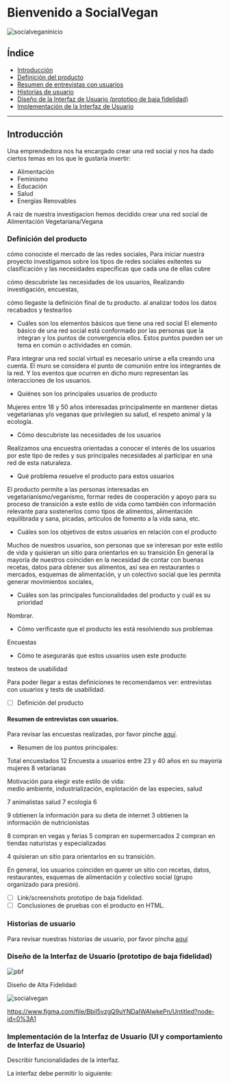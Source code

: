 # Bienvenido a SocialVegan


![socialveganinicio](https://user-images.githubusercontent.com/45245032/52438778-d082cd80-2af8-11e9-8fc2-7329f0e1ddc0.png)



## Índice

* [Introducción](#introducción)
* [Definición del producto](#definición-del-producto)
* [Resumen de entrevistas con usuarios](#resumen-de-entrevistas-con-usuarios)
* [Historias de usuario](#historias-de-usuario)
* [Diseño de la Interfaz de Usuario (prototipo de baja fidelidad)](#Diseño-de-la-Interfaz-de-Usuario-(prototipo-de-baja-fidelidad))
* [Implementación de la Interfaz de Usuario](#Implementación-de-la-Interfaz-de-Usuario)

***



## Introducción

Una emprendedora nos ha encargado crear una red social y nos ha dado ciertos temas
en los que le gustaría invertir:

* Alimentación
* Feminismo
* Educación
* Salud
* Energías Renovables

A raiz de nuestra investigacion hemos decidido crear una red social de Alimentación Vegetariana/Vegana

### Definición del producto

cómo conociste el mercado de las redes sociales,
Para iniciar nuestra proyecto investigamos sobre los tipos de redes sociales exitentes su clasificación y las necesidades específicas que cada una de ellas cubre

cómo descubriste las necesidades de los usuarios,
Realizando investigación, encuestas,

cómo llegaste  la definición final de tu producto.
al analizar todos los datos recabados y testearlos

* Cuáles son los elementos básicos que tiene una red social
El elemento básico de una red social está conformado por las personas que la integran y los puntos de convergencia ellos. Estos puntos pueden ser un tema en común o actividades en común.

Para integrar una red social virtual es necesario unirse a ella creando una cuenta.
El muro se considera el punto de comunión entre los integrantes de la red. Y los eventos que ocurren en dicho muro representan las interacciones de los usuarios.


* Quiénes son los principales usuarios de producto

Mujeres entre 18 y 50 años interesadas principalmente en mantener dietas vegetarianas y/o veganas que privilegien su salud, el respeto animal y la ecología.

* Cómo descubriste las necesidades de los usuarios

Realizamos una encuestra orientadas a conocer el interés de los usuarios por este tipo de redes y sus principales necesidades al participar en una red de esta naturaleza.

* Qué problema resuelve el producto para estos usuarios

El producto permite a las personas interesadas en vegetarianismo/veganismo, formar redes de cooperación y apoyo para su proceso de transición a este estilo de vida como también con información relevante para sostenerlos como tipos de alimentos, alimentación equilibrada y sana, picadas, artículos de fomento a la vida sana, etc.

* Cuáles son los objetivos de estos usuarios en relación con el producto

Muchos de nuestros usuarios, son personas que se interesan por este estilo de vida y quisieran un sitio para orientarlos en su transición
En general la mayoría de nuestros coinciden en la necesidad de contar con buenas recetas, datos para obtener sus alimentos, así sea en restaurantes o mercados, esquemas de alimentación, y un colectivo social que les permita  generar movimientos sociales,

* Cuáles son las principales funcionalidades del producto y cuál es su prioridad

Nombrar.

* Cómo verificaste que el producto les está resolviendo sus problemas

Encuestas

* Cómo te asegurarás que estos usuarios usen este producto

testeos de usabilidad


Para poder llegar a estas definiciones te recomendamos ver: entrevistas con
usuarios y tests de usabilidad.

* [ ] Definición del producto


#### Resumen de entrevistas con usuarios.
Para revisar las encuestas realizadas, por favor pinche
[aquí](https://es.surveymonkey.com/results/SM-YV92YGDQV/).

* Resumen de los puntos principales:

Total encuestados 12
Encuesta a usuarios entre 23 y 40 años
en su mayoría mujeres
8 vetarianas

Motivación para elegir este estilo de vida:  
medio ambiente, industrialización, explotación de las especies, salud

7 animalistas
salud 7
ecología 6

9 obtienen la información para su dieta de internet
3 obtienen la información de nutricionistas

8 compran en vegas y ferias
5 compran en supermercados
2 compran en tiendas naturistas y especializadas

4 quisieran un sitio para orientarlos en su transición.

En general, los usuarios coinciden en querer un sitio con recetas, datos, restaurantes, esquemas de alimentación y colectivo social (grupo organizado para presión).


* [ ] Link/screenshots prototipo de baja fidelidad.
* [ ] Conclusiones de pruebas con el producto en HTML.

### Historias de usuario
Para revisar nuestras historias de usuario, por favor pincha
[aquí](https://drive.google.com/drive/folders/1pvTZKcE55xdAUkaaZS0a6C-rbvwYRHWf)


### Diseño de la Interfaz de Usuario (prototipo de baja fidelidad)


![pbf](https://user-images.githubusercontent.com/45245032/52440353-adf2b380-2afc-11e9-9472-c4949f12c71d.png)


Diseño de Alta Fidelidad:

![socialvegan](https://user-images.githubusercontent.com/45245032/52440498-0aee6980-2afd-11e9-9f02-1901527ea67b.png)


https://www.figma.com/file/BbiI5vzgQ9uYNDaIWAlwkePn/Untitled?node-id=0%3A1


### Implementación de la Interfaz de Usuario (UI y comportamiento de Interfaz de Usuario)

Describir funcionalidades de la interfaz.

La interfaz debe permitir lo siguiente:
